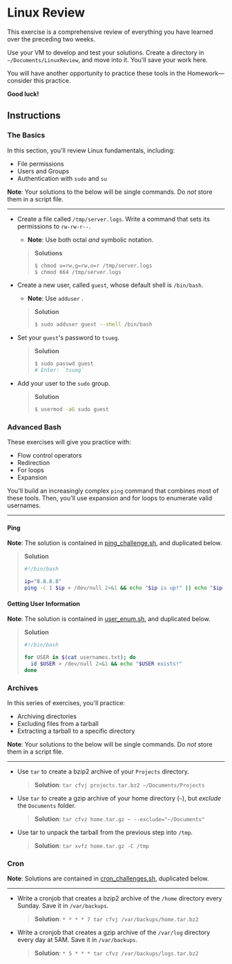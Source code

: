# Linux Review
This exercise is a comprehensive review of everything you have learned over the preceding two weeks.

Use your VM to develop and test your solutions. Create a directory in `~/Documents/LinuxReview`, and move into it. You'll save your work here.

You will have another opportunity to practice these tools in the Homework—consider this practice.

**Good luck!**


## Instructions
### The Basics
In this section, you'll review Linux fundamentals, including:
- File permissions
- Users and Groups
- Authentication with `sudo` and `su`

**Note**: Your solutions to the below will be single commands. Do _not_ store them in a script file.

---

- Create a file called `/tmp/server.logs`. Write a command that sets its permissions to `rw-rw-r--`.
  - **Note**: Use both octal _and_ symbolic notation.
  > **Solutions**
  > ```bash
  > $ chmod u=rw,g=rw,o=r /tmp/server.logs
  > $ chmod 664 /tmp/server.logs
  > ```

- Create a new user, called `guest`, whose default shell is `/bin/bash`.
  - **Note**: Use `adduser` .
  > **Solution**
  > ```bash
  > $ sudo adduser guest --shell /bin/bash
  > ```

- Set your `guest`'s password to `tsueg`.
  > **Solution**
  > ```bash
  > $ sudo passwd guest
  > # Enter: `tsueg`
  > ```

- Add your user to the `sudo` group.
  > **Solution**
  > ```bash
  > $ usermod -aG sudo guest
  > ```

### Advanced Bash
These exercises will give you practice with:
- Flow control operators
- Redirection
- For loops
- Expansion

You'll build an increasingly complex `ping` command that combines most of these tools. Then, you'll use expansion and for loops to enumerate valid usernames.

---

#### Ping
**Note**: The solution is contained in [ping_challenge.sh](ping_challenge.sh), and duplicated below.

> **Solution**
> ```bash
> #!/bin/bash
>
> ip="8.8.8.8"
> ping -c 1 $ip > /dev/null 2>&1 && echo "$ip is up!" || echo "$ip is down!"
> ```

#### Getting User Information
**Note**: The solution is contained in [user_enum.sh](user_enum.sh), and duplicated below.

  > **Solution**
  > ```bash
  > #!/bin/bash
  >
  > for USER in $(cat usernames.txt); do
  >   id $USER > /dev/null 2>&1 && echo "$USER exists!"
  > done
  > ```

### Archives
In this series of exercises, you'll practice:
- Archiving directories
- Excluding files from a tarball
- Extracting a tarball to a specific directory

**Note**: Your solutions to the below will be single commands. Do _not_ store them in a script file.

---

- Use `tar` to create a bzip2 archive of your `Projects` directory.
  > **Solution**: `tar cfvj projects.tar.bz2 ~/Documents/Projects`

- Use `tar` to create a gzip archive of your home directory (`~`), but _exclude_ the `Documents` folder.
  > **Solution**: `tar cfvz home.tar.gz ~ --exclude="~/Documents"`

- Use tar to unpack the tarball from the previous step into `/tmp`.
  > **Solution**: `tar xvfz home.tar.gz -C /tmp`

### Cron
**Note**: Solutions are contained in [cron_challenges.sh](cron_challenges.sh), duplicated below.

---

- Write a cronjob that creates a bzip2 archive of the `/home` directory every Sunday. Save it in `/var/backups`.
  > **Solution**: `* * * * 7 tar cfvj /var/backups/home.tar.bz2`

- Write a cronjob that creates a gzip archive of the `/var/log` directory every day at 5AM. Save it in `/var/backups`.
  > **Solution**: `* 5 * * * tar cfvz /var/backups/logs.tar.bz2`
